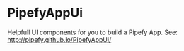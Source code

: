 # PipefyAppUi
Helpfull UI components for you to build a Pipefy App. See: http://pipefy.github.io/PipefyAppUi/
